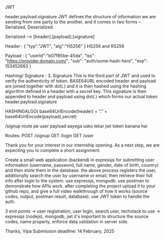 JWT

header.payload.signature
JWT defines the structure of information we are sending from one party to the another, and it comes in two forms – Serialized, Deserialized

Serialized --> [header].[payload].[signature]

Header :  {
    "typ":"JWT",
    "alg":"HS256"
 }
 HS256 and RS256

Payload :  {
     "userId":"b07f85be-45da",
     "iss": "https://provider.domain.com/",
     "sub": "auth/some-hash-here",
     "exp": 153452683
 }

Hashing/ Signature : 
3. Signature
This is the third part of JWT and used to verify the authenticity of token. BASE64URL encoded header and payload are joined together with dot(.) and it is then hashed using the hashing algorithm defined in a header with a secret key. This signature is then appended to header and payload using dot(.) which forms our actual token header.payload.signature

HASHINGALGO( base64UrlEncode(header) + “.” + base64UrlEncode(payload),secret)

/signup route pe user payload aayega usko lekar jwt token banana hai


Routes:
    POST /signup
    GET /login
    GET /user


Thank you for your interest in our internship opening. As a next step, we are expecting you to complete a short assignment.

Create a small web application (backend) in expressjs for submitting user information (username, password, full name, gender, date of birth, country) and then store them in the database. the above process registers the user, additionally search the user by username or email, then retrieve their full info after login to the system. use expressjs, mongodb. use postman to demonstrate how APIs work. after completing the project upload it to your github repo, and give a full video walkthrough of how it works (source codes, output, postman result, database). use JWT token to handle the auth. 

3 end points -> user registration, user login, search user, 
techstack to use -> expressjs (nodejs), mongodb, jwt
it's important to structure the source codes, name properly, enforce data validation in server side. 

Thanks,
Vipa
Submission deadline: 14 February, 2025